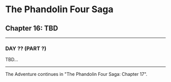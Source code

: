 # The Phandolin Four Saga

## Chapter 16: TBD

---

### DAY ?? (PART ?)

TBD...

---

The Adventure continues in "The Phandolin Four Saga: Chapter 17".
